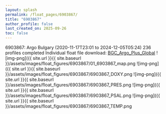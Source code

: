 ```yaml
---
layout: splash
permalink: /float_pages/6903867/
title: "6903867"
author_profile: false
last_created_on: 2025-09-26
toc: false
---
```

 
6903867: Argo Bulgary (2020-11-17T23:01 to 2024-12-05T05:24)
236 profiles completed
Individual float file download: [BGC_Argo_Plus_Global](https://ftp.soest.hawaii.edu/bgc_argo_plus/Individual_Floats/outliers_removed/6903867_Sprof_processed.nc)
![img-png]({{ site.url }}{{ site.baseurl }}/assets/images/float_figures/6903867/01_6903867_map.png
![img-png]({{ site.url }}{{ site.baseurl }}/assets/images/float_figures/6903867/6903867_DOXY.png
![img-png]({{ site.url }}{{ site.baseurl }}/assets/images/float_figures/6903867/6903867_PRES.png
![img-png]({{ site.url }}{{ site.baseurl }}/assets/images/float_figures/6903867/6903867_PSAL.png
![img-png]({{ site.url }}{{ site.baseurl }}/assets/images/float_figures/6903867/6903867_TEMP.png
